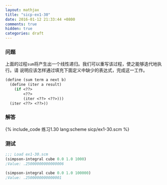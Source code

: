 ```yaml
---
layout: mathjax
title: "sicp-ex1-30"
date: 2016-01-12 21:33:44 +0800
comments: true
hidden: true
categories: draft
---
```


### 问题

上面的过程`sum`将产生出一个线性递归。我们可以重写该过程，使之能够迭代地执行。请
说明应该怎样通过填充下面定义中缺少的表达式，完成这一工作。

``` scheme
(define (sum term a next b)
  (define (iter a result)
    (if <??>
        <??>
        (iter <??> <??>)))
  (iter <??> <??>))
```

### 解答

{% include_code 练习1.30 lang:scheme sicp/ex1-30.scm %}

### 测试

``` scheme
;;; Load ex1-30.scm
(simpson-integral cube 0.0 1.0 1000)
;Value: .25000000000000006

(simpson-integral cube 0.0 1.0 100000)
;Value: .2500000000000001
```
